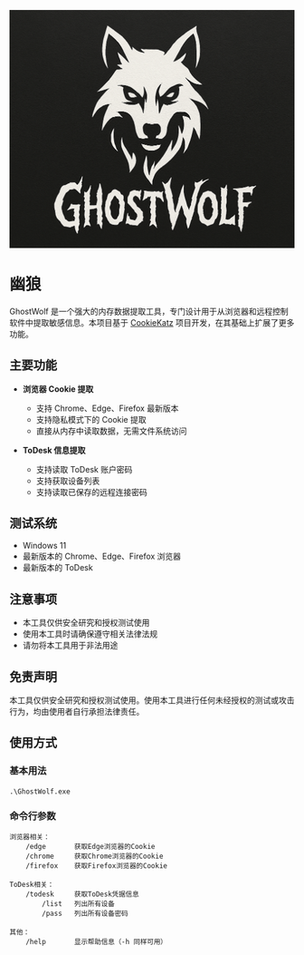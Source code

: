 ![GhostWolf Logo](logo.png)
# 幽狼

GhostWolf 是一个强大的内存数据提取工具，专门设计用于从浏览器和远程控制软件中提取敏感信息。本项目基于 [CookieKatz](https://github.com/Meckazin/ChromeKatz) 项目开发，在其基础上扩展了更多功能。


## 主要功能

- **浏览器 Cookie 提取**
  - 支持 Chrome、Edge、Firefox 最新版本
  - 支持隐私模式下的 Cookie 提取
  - 直接从内存中读取数据，无需文件系统访问

- **ToDesk 信息提取**
  - 支持读取 ToDesk 账户密码
  - 支持获取设备列表
  - 支持读取已保存的远程连接密码

## 测试系统

- Windows 11
- 最新版本的 Chrome、Edge、Firefox 浏览器
- 最新版本的 ToDesk 

## 注意事项

- 本工具仅供安全研究和授权测试使用
- 使用本工具时请确保遵守相关法律法规
- 请勿将本工具用于非法用途

## 免责声明

本工具仅供安全研究和授权测试使用。使用本工具进行任何未经授权的测试或攻击行为，均由使用者自行承担法律责任。

## 使用方式

### 基本用法
```
.\GhostWolf.exe
```

### 命令行参数
```
浏览器相关：
    /edge       获取Edge浏览器的Cookie
    /chrome     获取Chrome浏览器的Cookie
    /firefox    获取Firefox浏览器的Cookie

ToDesk相关：
    /todesk     获取ToDesk凭据信息
        /list   列出所有设备
        /pass   列出所有设备密码

其他：
    /help       显示帮助信息（-h 同样可用）
```
